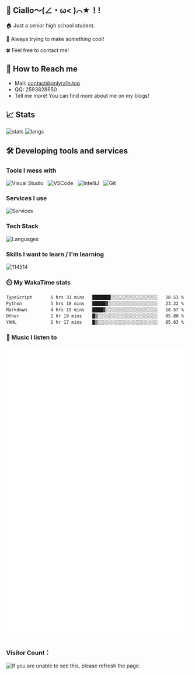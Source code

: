 ## 👋 Ciallo～(∠・ω< )⌒★！!

🏠 Just a senior high school student.

🚀 Always trying to make something cool!

🍀 Feel free to contact me!

## 📱 How to Reach me

- Mail: [contact@onlyra1n.top](mailto:contact@onlyra1n.top)
- QQ: 2593828650
- Tell me more! You can find more about me on my blogs!

## 📈 Stats

![stats](https://github-readme-stats.vercel.app/api?username=hexadecimal233&theme=dracula&show_icons=true)
![langs](https://github-readme-stats.vercel.app/api/top-langs/?username=hexadecimal233&theme=dracula&layout=compact)

## 🛠️ Developing tools and services

### Tools I mess with

![Visual Studio](https://img.shields.io/badge/Editor-Visual_Studio-white?style=flat-square&logo=visualstudio&color=4abf8a)
&nbsp;
![VSCode](https://img.shields.io/badge/Editor-Visual_Studio_Code-white?style=flat-square&logo=visualstudiocode&color=4abf8a)
&nbsp;
![IntelliJ](https://img.shields.io/badge/Editor-IntelliJ-white?style=flat-square&logo=IntelliJ+IDEA&color=4abf8a)
&nbsp;
![Git](https://img.shields.io/badge/VCS-Git-white?style=flat-square&logo=Git&color=4abf8a)&nbsp;

### Services I use

![Services](https://skillicons.dev/icons?i=github,vercel,cloudflare,gradle)

### Tech Stack

![Languages](https://skillicons.dev/icons?i=java,js,py,cs,markdown)

### Skills I want to learn / I'm learning

![114514](https://skillicons.dev/icons?i=ae,aws,gcp,nginx,mongodb,php,blender,c,cpp,cmake,figma,godot,ps,pr,ai,unity)

### ⏲️ My WakaTime stats

<!--START_SECTION:waka-->

```txt
TypeScript       6 hrs 31 mins   ███████░░░░░░░░░░░░░░░░░░   28.53 %
Python           5 hrs 18 mins   █████▓░░░░░░░░░░░░░░░░░░░   23.22 %
Markdown         4 hrs 15 mins   ████▓░░░░░░░░░░░░░░░░░░░░   18.57 %
Other            1 hr 19 mins    █▒░░░░░░░░░░░░░░░░░░░░░░░   05.80 %
YAML             1 hr 17 mins    █▒░░░░░░░░░░░░░░░░░░░░░░░   05.63 %
```

<!--END_SECTION:waka-->

### 🎵 Music I listen to

![netease](https://github.com/hexadecimal233/netease-cloud-music-card/blob/main/card.svg)

<h3>Visitor Count：</h3>
<img src="https://moe-counter.glitch.me/get/@6475578645547358?theme=moebooru" alt="If you are unable to see this, please refresh the page.">

